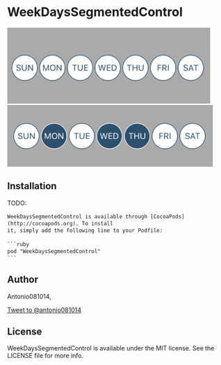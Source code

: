 # WeekDaysSegmentedControl

![Init State WeekDaysSegmentedControl](https://github.com/antonio081014/WeekDaysSegmentedControl/blob/master/Screenshots/Screenshot1.png)
![Selected State WeekDaysSegmentedControl](https://github.com/antonio081014/WeekDaysSegmentedControl/blob/master/Screenshots/Screenshot2.png)

## Installation
TODO:

    WeekDaysSegmentedControl is available through [CocoaPods](http://cocoapods.org). To install
    it, simply add the following line to your Podfile:

    ```ruby
    pod "WeekDaysSegmentedControl"
    ```

## Author

Antonio081014, 

<a href="https://twitter.com/intent/tweet?screen_name=antonio081014" class="twitter-mention-button" data-show-count="false">Tweet to @antonio081014</a><script async src="//platform.twitter.com/widgets.js" charset="utf-8"></script>

## License

WeekDaysSegmentedControl is available under the MIT license. See the LICENSE file for more info.
